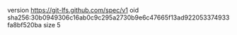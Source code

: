 version https://git-lfs.github.com/spec/v1
oid sha256:30b0949306c16ab0c9c295a2730b9e6c47665f13ad922053374933fa8bf520ba
size 5
